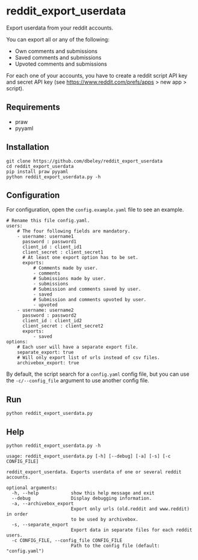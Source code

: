 # reddit_export_userdata

Export userdata from your reddit accounts.

You can export all or any of the following:
- Own comments and submissions
- Saved comments and submissions
- Upvoted comments and submissions

For each one of your accounts, you have to create a reddit script API key and secret API key (see https://www.reddit.com/prefs/apps > new app > script).

## Requirements

- praw
- pyyaml

## Installation

```
git clone https://github.com/dbeley/reddit_export_userdata
cd reddit_export_userdata
pip install praw pyyaml
python reddit_export_userdata.py -h
```

## Configuration

For configuration, open the `config.example.yaml` file to see an example.

```
# Rename this file config.yaml.
users:
    # The four following fields are mandatory.
    - username: username1
      password : password1
      client_id : client_id1
      client_secret : client_secret1
      # At least one export option has to be set.
      exports:
          # Comments made by user.
          - comments
          # Submissions made by user.
          - submissions
          # Submission and comments saved by user.
          - saved
          # Submission and comments upvoted by user.
          - upvoted
    - username: username2
      password : password2
      client_id : client_id2
      client_secret : client_secret2
      exports:
          - saved
options:
    # Each user will have a separate export file.
    separate_export: true
    # Will only export list of urls instead of csv files.
    archivebox_export: true
```

By default, the script search for a `config.yaml` config file, but you can use the `-c/--config_file` argument to use another config file.


## Run

```
python reddit_export_userdata.py
```

## Help

```
python reddit_export_userdata.py -h
```

```
usage: reddit_export_userdata.py [-h] [--debug] [-a] [-s] [-c CONFIG_FILE]

reddit_export_userdata. Exports userdata of one or several reddit accounts.

optional arguments:
  -h, --help            show this help message and exit
  --debug               Display debugging information.
  -a, --archivebox_export
                        Export only urls (old.reddit and www.reddit) in order
                        to be used by archivebox.
  -s, --separate_export
                        Export data in separate files for each reddit users.
  -c CONFIG_FILE, --config_file CONFIG_FILE
                        Path to the config file (default: "config.yaml")
```
